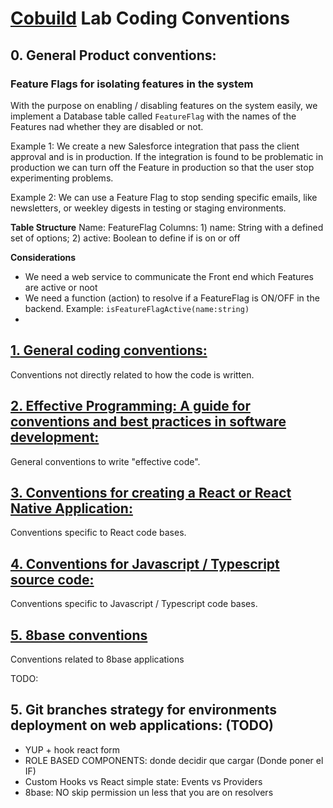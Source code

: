 # [Cobuild](https://cobuildlab.com) Lab Coding Conventions

## 0. General Product conventions:

### **Feature Flags** for isolating features in the system

With the purpose on enabling / disabling features on the system easily, we implement a Database table called `FeatureFlag` with the names of the Features nad whether they are disabled or not.

Example 1: We create a new Salesforce integration that pass the client approval and is in production. If the integration is found to be problematic in production we can turn off the Feature in production so that the user stop experimenting problems.

Example 2: We can use a Feature Flag to stop sending specific emails, like newsletters, or weekley digests in testing or staging environments.

**Table Structure**
Name: FeatureFlag
Columns: 1) name: String with a defined set of options; 2) active: Boolean to define if is on or off

**Considerations**
- We need a web service to communicate the Front end which Features are active or noot
- We need a function (action)  to resolve if a FeatureFlag is ON/OFF in the backend. Example: `isFeatureFlagActive(name:string)`
-

## [1. General coding conventions:](./conventions/general-coding-conventions.md)

Conventions not directly related to how the code is written.

## [2. Effective Programming: A guide for conventions and best practices in software development:](./conventions/effective-programming-at-cobuildlab.md)

General conventions to write "effective code".

## [3. Conventions for creating a React or React Native Application:](./conventions/conventions-for-creating-a-react-application.md)

Conventions specific to React code bases.

## [4. Conventions for Javascript / Typescript source code:](./conventions/conventions-for-javascript-typescript-source-code.md)

Conventions specific to Javascript / Typescript code bases.

## [5. 8base conventions](https://github.com/cobuildlab/8base-recipes)

Conventions related to 8base applications

TODO: 

## 5. Git branches strategy for environments deployment on web applications: (TODO)

- YUP + hook react form
- ROLE BASED COMPONENTS: donde decidir que cargar (Donde poner el IF)
- Custom Hooks vs React simple state: Events vs Providers
- 8base: NO skip permission un less that you are on resolvers
